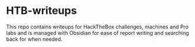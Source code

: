 # HTB-writeups
This repo contains writeups for HackTheBox challenges, machines and Pro labs and is managed with Obsidian for ease of report writing and searching back for when needed.
